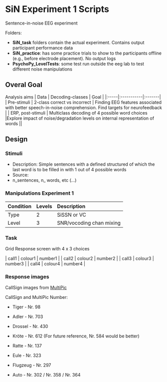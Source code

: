 # SiN Experiment 1 Scripts
Sentence-in-noise EEG experiment 

Folders: 
- **SiN_task** folders contain the actual experiment. Contains output participant performance data
- **SiN_practice**: has some practice trials to show to the participants offline (e.g., before electrode placement). No output logs 
- **PsychoPy_LevelTests**: some test run outside the eeg lab to test different noise manipulations 

## Overal Goal

Analysis aims
| Data | Decoding-classes | Goal | 
|:-----|:-----------|:-------|
| Pre-stimuli | 2-class correct vs incorrect  | Finding EEG features associated with better speech-in-noise comprehension. Find targets for neurofeedback | 
| ERP, post-stimuli | Multiclass decoding of 4 possible word choices  |Explore impact of noise/degradation levels on internal representation of words  ||

## Design
### Stimuli 
- Description: Simple sentences with a defined structured of which the last word is to be filled in with 1 out of 4 possible words 
- Source: 
- n_sentences, n_ words, etc (...) 


### Manipulations Experiment 1

 | Condition | Levels | Description | 
|:-----|:-----------|:-------|
| Type | 2 | SiSSN or VC || 
| Level | 3 |  SNR/vocoding chan mixing || 

### Task 
Grid Response screen with 4 x 3 choices

| call1 | colour1 | number1 |
| call2 | colour2 | number2 |
| call3 | colour3 | number3 |
| call4 | colour4 | number4 |

### Response images
CallSign images from [MultiPic](https://doi.org/10.1080/17470218.2017.1310261)

CallSign and MultiPic Number:
- Tiger - Nr. 98
- Adler - Nr. 703
- Drossel - Nr. 430
- Kröte - Nr. 612 (For future reference, Nr. 584 would be better)

- Ratte - Nr. 137
- Eule - Nr. 323
- Flugzeug - Nr. 297
- Auto - Nr. 302 / Nr. 358 / Nr. 364
